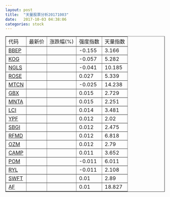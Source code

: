 ```yaml
---
layout: post
title:  "天量股票分析20171003"
date:   2017-10-03 04:38:06
categories: stock
---
```

<script type="text/javascript">
var stockList = []
stockList.push('gb_bbep');
stockList.push('gb_kog');
stockList.push('gb_ngls');
stockList.push('gb_rose');
stockList.push('gb_mtcn');
stockList.push('gb_gbx');
stockList.push('gb_mnta');
stockList.push('gb_lci');
stockList.push('gb_ypf');
stockList.push('gb_sbgi');
stockList.push('gb_rfmd');
stockList.push('gb_ozm');
stockList.push('gb_camp');
stockList.push('gb_pom');
stockList.push('gb_ryl');
stockList.push('gb_swft');
stockList.push('gb_af');
</script>

<table border="1">
 <tr>
  <td>代码</td>
  <td>最新价</td>
  <td>涨跌幅(%)</td>
 <td>强度指数</td>
 <td>天量指数</td>
</tr>
  <tr id="bbep"><td><a href="http://stock.finance.sina.com.cn/usstock/quotes/BBEP.html" target="_blank">BBEP</a></td><td></td><td></td><td>-0.155</td><td>3.166</td></tr>
  <tr id="kog"><td><a href="http://stock.finance.sina.com.cn/usstock/quotes/KOG.html" target="_blank">KOG</a></td><td></td><td></td><td>-0.057</td><td>5.282</td></tr>
  <tr id="ngls"><td><a href="http://stock.finance.sina.com.cn/usstock/quotes/NGLS.html" target="_blank">NGLS</a></td><td></td><td></td><td>-0.041</td><td>10.185</td></tr>
  <tr id="rose"><td><a href="http://stock.finance.sina.com.cn/usstock/quotes/ROSE.html" target="_blank">ROSE</a></td><td></td><td></td><td>0.027</td><td>5.339</td></tr>
  <tr id="mtcn"><td><a href="http://stock.finance.sina.com.cn/usstock/quotes/MTCN.html" target="_blank">MTCN</a></td><td></td><td></td><td>-0.025</td><td>14.238</td></tr>
  <tr id="gbx"><td><a href="http://stock.finance.sina.com.cn/usstock/quotes/GBX.html" target="_blank">GBX</a></td><td></td><td></td><td>0.015</td><td>2.729</td></tr>
  <tr id="mnta"><td><a href="http://stock.finance.sina.com.cn/usstock/quotes/MNTA.html" target="_blank">MNTA</a></td><td></td><td></td><td>0.015</td><td>2.251</td></tr>
  <tr id="lci"><td><a href="http://stock.finance.sina.com.cn/usstock/quotes/LCI.html" target="_blank">LCI</a></td><td></td><td></td><td>0.014</td><td>3.481</td></tr>
  <tr id="ypf"><td><a href="http://stock.finance.sina.com.cn/usstock/quotes/YPF.html" target="_blank">YPF</a></td><td></td><td></td><td>0.012</td><td>2.02</td></tr>
  <tr id="sbgi"><td><a href="http://stock.finance.sina.com.cn/usstock/quotes/SBGI.html" target="_blank">SBGI</a></td><td></td><td></td><td>0.012</td><td>2.475</td></tr>
  <tr id="rfmd"><td><a href="http://stock.finance.sina.com.cn/usstock/quotes/RFMD.html" target="_blank">RFMD</a></td><td></td><td></td><td>0.012</td><td>6.818</td></tr>
  <tr id="ozm"><td><a href="http://stock.finance.sina.com.cn/usstock/quotes/OZM.html" target="_blank">OZM</a></td><td></td><td></td><td>0.012</td><td>2.79</td></tr>
  <tr id="camp"><td><a href="http://stock.finance.sina.com.cn/usstock/quotes/CAMP.html" target="_blank">CAMP</a></td><td></td><td></td><td>0.011</td><td>3.652</td></tr>
  <tr id="pom"><td><a href="http://stock.finance.sina.com.cn/usstock/quotes/POM.html" target="_blank">POM</a></td><td></td><td></td><td>-0.011</td><td>6.011</td></tr>
  <tr id="ryl"><td><a href="http://stock.finance.sina.com.cn/usstock/quotes/RYL.html" target="_blank">RYL</a></td><td></td><td></td><td>-0.011</td><td>2.108</td></tr>
  <tr id="swft"><td><a href="http://stock.finance.sina.com.cn/usstock/quotes/SWFT.html" target="_blank">SWFT</a></td><td></td><td></td><td>0.01</td><td>2.89</td></tr>
  <tr id="af"><td><a href="http://stock.finance.sina.com.cn/usstock/quotes/AF.html" target="_blank">AF</a></td><td></td><td></td><td>0.01</td><td>18.827</td></tr>
</table>
